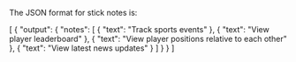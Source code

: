 The JSON format for stick notes is:

[
    {
        "output": {
            "notes": [
                {
                    "text": "Track sports events"
                },
                {
                    "text": "View player leaderboard"
                },
                {
                    "text": "View player positions relative to each other"
                },
                {
                    "text": "View latest news updates"
                }
            ]
        }
    }
]


